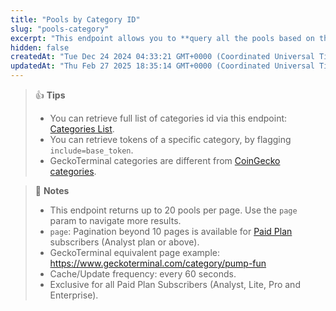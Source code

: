 ```yaml
---
title: "Pools by Category ID"
slug: "pools-category"
excerpt: "This endpoint allows you to **query all the pools based on the provided category ID**"
hidden: false
createdAt: "Tue Dec 24 2024 04:33:21 GMT+0000 (Coordinated Universal Time)"
updatedAt: "Thu Feb 27 2025 18:35:14 GMT+0000 (Coordinated Universal Time)"
---
```

> 👍 **Tips**
> 
> - You can retrieve full list of categories id via this endpoint: [Categories List](https://docs.coingecko.com/reference/categories-list).
> - You can retrieve tokens of a specific category, by flagging `include=base_token`.
> - GeckoTerminal categories are different from [CoinGecko categories](https://docs.coingecko.com/reference/coins-categories-list).

> 📘 **Notes**
> 
> - This endpoint returns up to 20 pools per page. Use the `page` param to navigate more results.
> - `page`: Pagination beyond 10 pages is available for [Paid Plan](https://www.coingecko.com/en/api/pricing) subscribers (Analyst plan or above).
> - GeckoTerminal equivalent page example: <https://www.geckoterminal.com/category/pump-fun>
> - Cache/Update frequency: every 60 seconds.
> - Exclusive for all Paid Plan Subscribers (Analyst, Lite, Pro and Enterprise).
